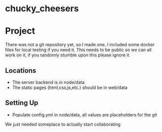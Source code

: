 # chucky_cheesers
Project
=======

There was not a git repository yet, so I made one. I included some docker files for local testing if you need it.
This needs to be public so we can all work on it, if you randomly stumble upon this please ignore it.

Locations
---------

*   The server backend is in node/data
*   The static pages (html,css,js,etc.) should be in web/data

Setting Up
----------
*   Populate config.yml in node/data, all values are placeholders for the git

We just needed someplace to actually start collaborating
